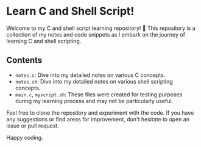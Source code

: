 # Learn C and Shell Script!

Welcome to my C and shell script learning repository! 🚀 This repository is a collection of my notes and code snippets as I embark on the journey of learning C and shell scripting.

## Contents
- `notes.c`: Dive into my detailed notes on various C concepts.
- `notes.sh`: Dive into my detailed notes on various shell scripting concepts.
- `main.c`, `myscript.sh`: These files were created for testing purposes during my learning process and may not be particularly useful.

Feel free to clone the repository and experiment with the code. If you have any suggestions or find areas for improvement, don't hesitate to open an issue or pull request.

Happy coding.
